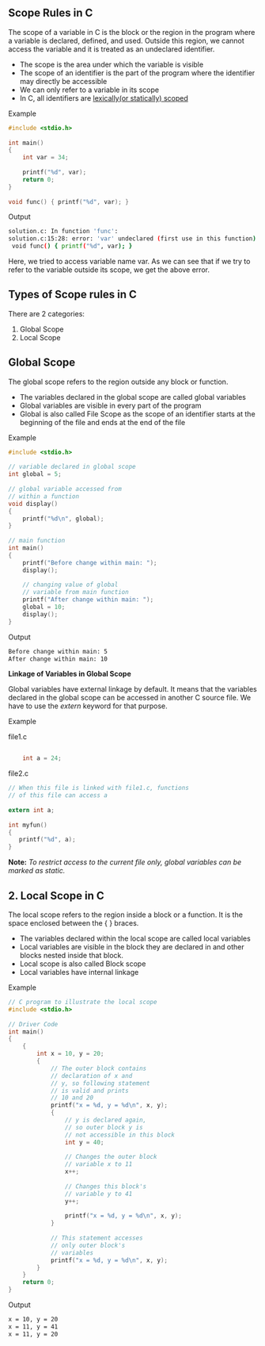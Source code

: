 ## Scope Rules in C

The scope of a variable in C is the block or the region in the program where a variable is declared, defined, and used. Outside this region, we cannot access the variable and it is treated as an undeclared identifier.

- The scope is the area under which the variable is visible
- The scope of an identifier is the part of the program where the identifier may directly be accessible
- We can only refer to a variable in its scope
- In C, all identifiers are [lexically(or statically) scoped](https://www.geeksforgeeks.org/static-and-dynamic-scoping/)

Example
```c
#include <stdio.h>
 
int main()
{
    int var = 34;
 
    printf("%d", var);
    return 0;
}
 
void func() { printf("%d", var); }
```

Output
```bash
solution.c: In function 'func':
solution.c:15:28: error: 'var' undeclared (first use in this function)
 void func() { printf("%d", var); }
```

Here, we tried to access variable name var. As we can see that if we try to refer to the variable outside its scope, we get the above error.

## Types of Scope rules in C

There are 2 categories:

1. Global Scope
2. Local Scope

## Global Scope

The global scope refers to the region outside any block or function.

- The variables declared in the global scope are called global variables
- Global variables are visible in every part of the program
- Global is also called File Scope as the scope of an identifier starts at the beginning of the file and ends at the end of the file

Example
```c
#include <stdio.h>
  
// variable declared in global scope
int global = 5;
  
// global variable accessed from
// within a function
void display()
{
    printf("%d\n", global);
}
  
// main function
int main()
{
    printf("Before change within main: ");
    display();
  
    // changing value of global
    // variable from main function
    printf("After change within main: ");
    global = 10;
    display();
}
```

Output
```bash
Before change within main: 5
After change within main: 10
```

**Linkage of Variables in Global Scope**

Global variables have external linkage by default. It means that the variables declared in the global scope can be accessed in another C source file. We have to use the *extern* keyword for that purpose.

Example

file1.c
```c

    int a = 24;
```

file2.c
```c
// When this file is linked with file1.c, functions 
// of this file can access a
 
extern int a;
 
int myfun()
{
   printf("%d", a);
}
```

**Note:** *To restrict access to the current file only, global variables can be marked as static.*

## 2. Local Scope in C

The local scope refers to the region inside a block or a function. It is the space enclosed between the { } braces.

- The variables declared within the local scope are called local variables
- Local variables are visible in the block they are declared in and other blocks nested inside that block.
- Local scope is also called Block scope
- Local variables have internal linkage

Example
```c
// C program to illustrate the local scope
#include <stdio.h>
 
// Driver Code
int main()
{
    {
        int x = 10, y = 20;
        {
            // The outer block contains
            // declaration of x and
            // y, so following statement
            // is valid and prints
            // 10 and 20
            printf("x = %d, y = %d\n", x, y);
            {
                // y is declared again,
                // so outer block y is
                // not accessible in this block
                int y = 40;
 
                // Changes the outer block
                // variable x to 11
                x++;
 
                // Changes this block's
                // variable y to 41
                y++;
 
                printf("x = %d, y = %d\n", x, y);
            }
 
            // This statement accesses
            // only outer block's
            // variables
            printf("x = %d, y = %d\n", x, y);
        }
    }
    return 0;
}
```

Output
```bash
x = 10, y = 20
x = 11, y = 41
x = 11, y = 20
```